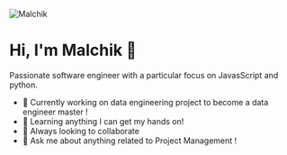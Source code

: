 ![Malchik](https://github-readme-stats.vercel.app/api?username=0xmalchik&show_icons=true&hide_border=true&hide=prs2bc9e4beb3a90d84e912d52ac878f7b4ff3019a35a97e897295fd9617d/68747470733a2f2f6769746875622d726561646d652d73746174732e76657263656c2e6170702f6170692f746f702d6c616e67732f3f757365726e616d653d4976616e486f726e756e67266c61796f75743d636f6d70616374267468656d653d746f6b796f6e6967687426686964655f626f726465723d7472756526636172645f77696474683d343435)

# Hi, I'm Malchik 👋

Passionate software engineer with a particular focus on JavasScript and python.

- 🔭 Currently working on data engineering project to become a data engineer master !
- 🌱 Learning anything I can get my hands on!
- 👯 Always looking to collaborate
- 💬 Ask me about anything related to Project Management !
